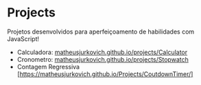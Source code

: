 # Projects

Projetos desenvolvidos para aperfeiçoamento de habilidades com JavaScript!
- Calculadora: [matheusjurkovich.github.io/projects/Calculator](https://matheusjurkovich.github.io/Projects/Calculator/)
- Cronometro: [matheusjurkovich.github.io/projects/Stopwatch](https://matheusjurkovich.github.io/Projects/Stopwatch/)
- Contagem Regressiva [https://matheusjurkovich.github.io/Projects/CoutdownTimer/]

